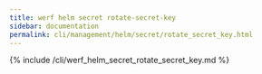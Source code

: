 ```yaml
---
title: werf helm secret rotate-secret-key
sidebar: documentation
permalink: cli/management/helm/secret/rotate_secret_key.html
---
```


{% include /cli/werf_helm_secret_rotate_secret_key.md %}
